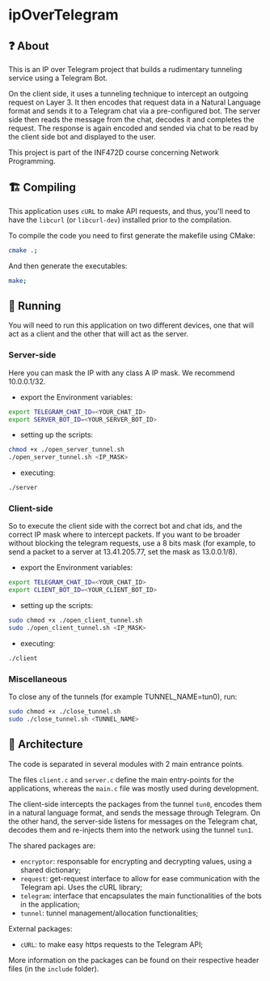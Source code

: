 # ipOverTelegram

## ❓ About

This is an IP over Telegram project that builds a rudimentary tunneling service using a Telegram Bot.

On the client side, it uses a tunneling technique to intercept an outgoing request on Layer 3. It then encodes that request data in a Natural Language format and sends it to a Telegram chat via a pre-configured bot. The server side then reads the message from the chat, decodes it and completes the request. The response is again encoded and sended via chat to be read by the client side bot and displayed to the user.

This project is part of the INF472D course concerning Network Programming.


## 🏗️ Compiling
This application uses `cURL` to make API requests, and thus, you'll need to have the `libcurl` (or `libcurl-dev`) installed prior to the compilation. 

To compile the code you need to first generate the makefile using CMake: 
```bash
cmake .;
```

And then generate the executables:
```bash
make;
```


## 🏃 Running

You will need to run this application on two different devices, one that will act as a client and the other that will act as the server.


### Server-side
Here you can mask the IP with any class A IP mask. We recommend 10.0.0.1/32.

- export the Environment variables: 
```bash
export TELEGRAM_CHAT_ID=<YOUR_CHAT_ID>
export SERVER_BOT_ID=<YOUR_SERVER_BOT_ID>
```

- setting up the scripts:
```bash
chmod +x ./open_server_tunnel.sh 
./open_server_tunnel.sh <IP_MASK>
```

- executing: 
```bash
./server
```


### Client-side
So to execute the client side with the correct bot and chat ids, and the correct IP mask where to intercept packets. If you want to be broader without blocking the telegram requests, use a 8 bits mask (for example, to send a packet to a server at 13.41.205.77, set the mask as 13.0.0.1/8).


- export the Environment variables: 
```bash
export TELEGRAM_CHAT_ID=<YOUR_CHAT_ID>
export CLIENT_BOT_ID=<YOUR_CLIENT_BOT_ID>
```

- setting up the scripts:
```bash
sudo chmod +x ./open_client_tunnel.sh 
sudo ./open_client_tunnel.sh <IP_MASK>
```

- executing: 
```bash
./client
```


### Miscellaneous
To close any of the tunnels (for example TUNNEL_NAME=tun0), run:
```bash
sudo chmod +x ./close_tunnel.sh 
sudo ./close_tunnel.sh <TUNNEL_NAME>
```


## 🏯 Architecture
The code is separated in several modules with 2 main entrance points. 

The files `client.c` and `server.c` define the main entry-points for the applications, whereas the `main.c` file was mostly used during development.

The client-side intercepts the packages from the tunnel `tun0`, encodes them in a natural language format, and sends the message through Telegram. On the other hand, the server-side listens for messages on the Telegram chat, decodes them and re-injects them into the network using the tunnel `tun1`.

The shared packages are:
- `encryptor`: responsable for encrypting and decrypting values, using a shared dictionary;
- `request`: get-request interface to allow for ease communication with the Telegram api. Uses the cURL library;
- `telegram`: interface that encapsulates the main functionalities of the bots in the application;
- `tunnel`: tunnel management/allocation functionalities;

External packages:
- `cURL`: to make easy https requests to the Telegram API;

More information on the packages can be found on their respective header files (in the `include` folder).
